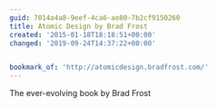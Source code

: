 ```yaml
---
guid: 7014a4a8-9eef-4ca6-ae80-7b2cf9150260
title: Atomic Design by Brad Frost
created: '2015-01-18T18:18:51+00:00'
changed: '2019-09-24T14:37:22+00:00'


bookmark_of: 'http://atomicdesign.bradfrost.com/'
---
```



The ever-evolving book by Brad Frost
